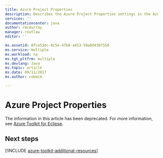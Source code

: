 ```yaml
---
title: Azure Project Properties
description: Describes the Azure Project Properties settings in the Azure Toolkit for Eclipse.
services: ''
documentationcenter: java
author: rmcmurray
manager: routlaw
editor: ''

ms.assetid: 0fce53ec-0c5e-47b9-a453-59a0d4307556
ms.service: multiple
ms.workload: na
ms.tgt_pltfrm: multiple
ms.devlang: Java
ms.topic: article
ms.date: 09/11/2017
ms.author: robmcm

---
```


# Azure Project Properties

The information in this article has been deprecated. For more information, see [Azure Toolkit for Eclipse](azure-toolkit-for-eclipse.md).

## Next steps

[!INCLUDE [azure-toolkit-additional-resources](../includes/azure-toolkit-additional-resources.md)]
